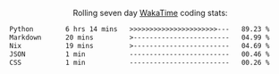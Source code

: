 <p align="center">Rolling seven day <a href="https://wakatime.com/@syrkis"/>WakaTime</a> coding stats:</p>
<!--START_SECTION:waka-->

```txt
Python        6 hrs 14 mins   >>>>>>>>>>>>>>>>>>>>>>---   89.23 %
Markdown      20 mins         >------------------------   04.99 %
Nix           19 mins         >------------------------   04.69 %
JSON          1 min           -------------------------   00.46 %
CSS           1 min           -------------------------   00.26 %
```

<!--END_SECTION:waka-->
